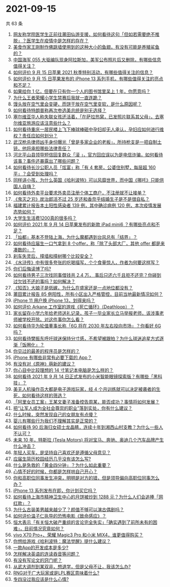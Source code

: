 # 2021-09-15

共 63 条

<!-- BEGIN -->
<!-- 最后更新时间 Wed Sep 15 2021 03:01:37 GMT+0800 (China Standard Time) -->

1. [网友称学院医学生正前往莆田仙游支援，如何看待这句「但如若需要绝不推脱」？医学生在疫情中是怎样的存在？](https://www.zhihu.com/question/486510054)
1. [美食作家王刚制作佛跳墙使用到的这种大小的鱼翅，有没有可能是养殖鲨鱼的？](https://www.zhihu.com/question/486304876)
1. [中国海军 055
   大驱编队现身阿拉斯加，美军公布照片后又删除，有哪些信息值得关注？](https://www.zhihu.com/question/486797502)
1. [如何评价 9 月 15 日苹果 2021
   秋季特别活动，有哪些值得关注的信息？](https://www.zhihu.com/question/486888479)
1. [如何评价 9 月 15 日苹果发布的 iPhone 13
   系列手机，有哪些值得关注的亮点和不足？](https://www.zhihu.com/question/486895718)
1. [如果给你 1 亿，但要在只有你一个人的图书馆里呆上 1
   年，你愿意吗？](https://www.zhihu.com/question/486589089)
1. [为什么王者荣耀小学生禁赛后我就一直连跪？](https://www.zhihu.com/question/485393907)
1. [馒头放在空气里会变硬，而饼干放在空气里变软，是什么原因呢？](https://www.zhihu.com/question/486031576)
1. [如何看待特朗普称再次参选美总统是别无选择？](https://www.zhihu.com/question/486709764)
1. [塞尔维亚华人称失联女孩还活着，「在萨拉热窝，已发照片联系其父母」，去塞尔维亚旅游应该注意些什么？](https://www.zhihu.com/question/486702394)
1. [如何看待重庆一居民楼上飞下棒球棒砸中孕妇却无人承认，孕妇应如何进行维权？责任应如何划分？](https://www.zhihu.com/question/486467424)
1. [武汉枪杀律师凶手身份曝光「曾是多家企业的老板」，所持枪支是一把自制土铳，他将承担哪些法律责任？](https://www.zhihu.com/question/486774706)
1. [河北平山县领导短信回复群众「滚
   」，官方回应误以为是电信诈骗，如何看待该事？事件还暴露出了哪些问题？](https://www.zhihu.com/question/486597517)
1. [如何看待长沙公职人员「炫富」称「有 4 套房，公婆住别墅，每层超 160
   平」？会受到处理吗？](https://www.zhihu.com/question/486840444)
1. [同样讲小孩，为什么英国《哈利波特》可以风靡世界，而中国《哪吒》只能供国人自嗨？](https://www.zhihu.com/question/483204852)
1. [如何看待外卖平台要求外卖员注册个体工商户，不注册就不让接单？](https://www.zhihu.com/question/486027492)
1. [《鬼灭之刃》炭治郎活不过 25 岁还和香奈乎结婚生子是不是很自私？](https://www.zhihu.com/question/441946476)
1. [福建累计报告本土阳性感染者 139 例，其中确诊病例 120
   例，本次疫情发展态势如何？](https://www.zhihu.com/question/486806163)
1. [大学生生活费1200真的很多吗？](https://www.zhihu.com/question/481187436)
1. [如何评价 2021 年 9 月 14 日苹果发布的新款 iPad mini6
   ？有哪些亮点和不足？](https://www.zhihu.com/question/486894115)
1. [「灿都」基本不登陆上海，为什么魔都遇到台风总有「结界」？](https://www.zhihu.com/question/486724318)
1. [如何看待应届生一口气拿到 8 个offer，称「除了头部大厂，其他 offer
   都是来凑数的」？](https://www.zhihu.com/question/485754716)
1. [刹车失灵后，撞墙和撞树哪个比较安全？](https://www.zhihu.com/question/464289197)
1. [《水浒传》中有很多夸张的吃喝描写，个个食量惊人，作者为何要这样写？](https://www.zhihu.com/question/475683828)
1. [你们后悔读博了吗?](https://www.zhihu.com/question/482665249)
1. [如何看待男子三次找同事借钱共 2.4 万，
   事后只还六千且拒不还完？你碰到过欠钱不还的事吗？如何解决？](https://www.zhihu.com/question/486506303)
1. [《知否》大娘子是低嫁，为什么在盛家还是一点地位都没有？](https://www.zhihu.com/question/482811827)
1. [莆田累计报告 85
   例阳性，所有小区出入严格管控，目前当地最新情况如何？](https://www.zhihu.com/question/486691239)
1. [iPhone 11 用户换 iPhone 13，划得来吗？](https://www.zhihu.com/question/485577649)
1. [如何评价 Arkane
   工作室的游戏《死亡循环》（Deathloop）？](https://www.zhihu.com/question/486618082)
1. [家长留存小学六年给老师送礼记录，孩子一毕业家长立马举报老师，该涉事老师被学校开除。对这件事你怎么看？](https://www.zhihu.com/question/422639907)
1. [如何看待华为轮值董事长称「6G 将在 2030 年左右投向市场」？你看好 6G
   吗？](https://www.zhihu.com/question/486202450)
1. [如何看待樊振东呼吁球迷保持分寸感，不希望被跟拍？为什么球迷追星方式逐渐「饭圈化」？](https://www.zhihu.com/question/486721994)
1. [你见过的最差的程序员是怎样的？](https://www.zhihu.com/question/31236086)
1. [iPhone 有哪些非常有必要下载的 App？](https://www.zhihu.com/question/28306141)
1. [有没有对《原神》萌新的建议？](https://www.zhihu.com/question/433204646)
1. [你心目中比较理想的 14 寸笔记本电脑是怎么样的？](https://www.zhihu.com/question/483056494)
1. [如何看待 2021 年 9 月 14
   日正式发布的小米智能眼镜探索版？有哪些「黑科技」？](https://www.zhihu.com/question/486725036)
1. [美无人机操作员大都是电子游戏玩家，经 4
   个月训练就可以决定被袭者的生死，如何看待这样的筛选？](https://www.zhihu.com/question/486687861)
1. [「阿里女员工案」王某文妻子准备控告周某，能否成功？事情将如何发展？](https://www.zhihu.com/question/486642390)
1. [把“让军人成为全社会尊崇的职业”落到实处，你有什么建议？](https://www.zhihu.com/question/447582569)
1. [什么时候，突然发现自己的女朋友有点傻？](https://www.zhihu.com/question/37050565)
1. [婴儿有哪些行为我们不理解其实是正常的？](https://www.zhihu.com/question/402215824)
1. [如何看待 90
   后海归女硕士龙晶睛，连续十年到湘西山村支教？为什么一些人不认可？](https://www.zhihu.com/question/485704685)
1. [未来 10 年，特斯拉 (Tesla Motors)
   将对宝马、奔驰、奥迪几个汽车品牌产生什么冲击？](https://www.zhihu.com/question/22589402)
1. [年轻人买车，是坚持自己喜欢还是遵循父母意见？](https://www.zhihu.com/question/486623667)
1. [应届生简历校园经历几乎没有该怎么写?](https://www.zhihu.com/question/387192604)
1. [什么是急救的「黄金四分钟」？为什么如此重要？](https://www.zhihu.com/question/485889588)
1. [心情不好的时候，你都是怎样哄自己开心？](https://www.zhihu.com/question/486740973)
1. [你和高职位同事发生冲突，明明是对方的错，但是领导偏向高职位同事怎么办？](https://www.zhihu.com/question/483868077)
1. [iPhone 13 系列发布在即，你计划买它吗？](https://www.zhihu.com/question/485690392)
1. [如何看待上海市精神卫生中心的月饼被炒到 1288
   元？为什么人们会追捧「网红款」？](https://www.zhihu.com/question/486393550)
1. [为什么古装美男越来越少了？颜值不够可以演古偶剧吗？](https://www.zhihu.com/question/483980833)
1. [如何评价温子仁执导的恐怖电影《致命感应》？](https://www.zhihu.com/question/483924502)
1. [恒大表示「有关恒大破产重组的言论完全失实」「确实遇到了前所未有的困难」，目前情况究竟如何？](https://www.zhihu.com/question/486632681)
1. [vivo X70 Pro+、荣耀 Magic3 Pro 和小米
   MIX4，谁更值得购买？](https://www.zhihu.com/question/485838575)
1. [你想给游戏《哈利波特：魔法觉醒》提什么建议？](https://www.zhihu.com/question/486162429)
1. [一款App的开发成本是多少?](https://www.zhihu.com/question/22926364)
1. [怎样解决英语的连读吞音等问题？](https://www.zhihu.com/question/35857073)
1. [有没有写论文的窍门呢？](https://www.zhihu.com/question/469562887)
1. [从武大调剂到某双非，想退学，但是父母不让，我该怎么办?](https://www.zhihu.com/question/485953513)
1. [RNG对于广大玩家或是LPL赛区意味着什么?](https://www.zhihu.com/question/486503005)
1. [专四没过我应该是什么心情?](https://www.zhihu.com/question/486530836)

<!-- END -->
